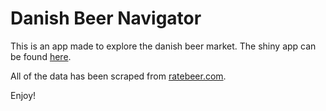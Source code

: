# Danish Beer Navigator
This is an app made to explore the danish beer market. The shiny app can be found [here](https://rasmusfb.shinyapps.io/danish_beer_navigator/).

All of the data has been scraped from [ratebeer.com](https://www.ratebeer.com/breweries/denmark/0/58/).

Enjoy!
